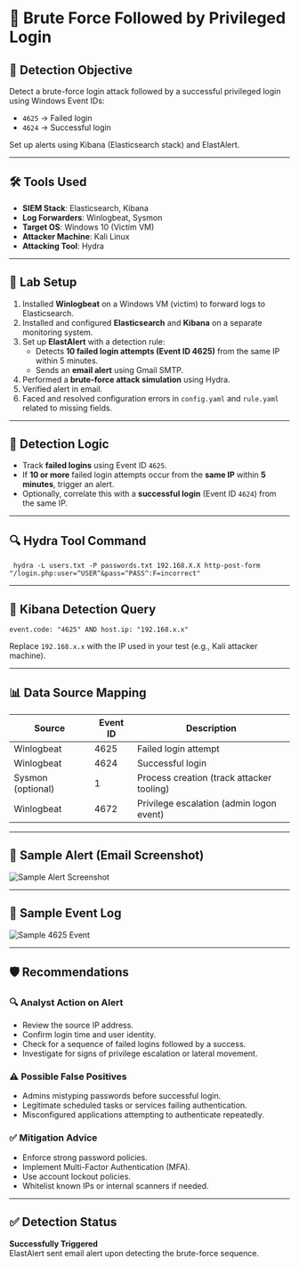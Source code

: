 # 🚨 Brute Force Followed by Privileged Login

## 🎯 Detection Objective
Detect a brute-force login attack followed by a successful privileged login using Windows Event IDs:  
- `4625` → Failed login  
- `4624` → Successful login  

Set up alerts using Kibana (Elasticsearch stack) and ElastAlert.

---

## 🛠️ Tools Used
- **SIEM Stack**: Elasticsearch, Kibana  
- **Log Forwarders**: Winlogbeat, Sysmon  
- **Target OS**: Windows 10 (Victim VM)  
- **Attacker Machine**: Kali Linux  
- **Attacking Tool**: Hydra  

---

## 🧪 Lab Setup
1. Installed **Winlogbeat** on a Windows VM (victim) to forward logs to Elasticsearch.
2. Installed and configured **Elasticsearch** and **Kibana** on a separate monitoring system.
3. Set up **ElastAlert** with a detection rule:
   - Detects **10 failed login attempts (Event ID 4625)** from the same IP within 5 minutes.
   - Sends an **email alert** using Gmail SMTP.
4. Performed a **brute-force attack simulation** using Hydra.
5. Verified alert in email.
6. Faced and resolved configuration errors in `config.yaml` and `rule.yaml` related to missing fields.

---

## 🧠 Detection Logic
- Track **failed logins** using Event ID `4625`.
- If **10 or more** failed login attempts occur from the **same IP** within **5 minutes**, trigger an alert.
- Optionally, correlate this with a **successful login** (Event ID `4624`) from the same IP.

---

## 🔍 Hydra Tool Command
```
 hydra -L users.txt -P passwords.txt 192.168.X.X http-post-form "/login.php:user=^USER^&pass=^PASS^:F=incorrect"
```

---

## 🔎 Kibana Detection Query
```kql
event.code: "4625" AND host.ip: "192.168.x.x"
```

Replace `192.168.x.x` with the IP used in your test (e.g., Kali attacker machine).

---

## 📊 Data Source Mapping

| Source            | Event ID | Description                                      |
|-------------------|----------|--------------------------------------------------|
| Winlogbeat        | 4625     | Failed login attempt                             |
| Winlogbeat        | 4624     | Successful login                                 |
| Sysmon (optional) | 1        | Process creation (track attacker tooling)        |
| Winlogbeat        | 4672     | Privilege escalation (admin logon event)         |

---

## 📩 Sample Alert (Email Screenshot)
![Sample Alert Screenshot](https://github.com/user-attachments/assets/5fdc4124-44c0-44a7-b367-f0a08c74532c)

---

## 🧾 Sample Event Log
![Sample 4625 Event](https://github.com/user-attachments/assets/ae380541-6ef3-40a4-b644-2760dddd9f4d)

---

## 🛡️ Recommendations

### 🔍 Analyst Action on Alert
- Review the source IP address.
- Confirm login time and user identity.
- Check for a sequence of failed logins followed by a success.
- Investigate for signs of privilege escalation or lateral movement.

### ⚠️ Possible False Positives
- Admins mistyping passwords before successful login.
- Legitimate scheduled tasks or services failing authentication.
- Misconfigured applications attempting to authenticate repeatedly.

### ✅ Mitigation Advice
- Enforce strong password policies.
- Implement Multi-Factor Authentication (MFA).
- Use account lockout policies.
- Whitelist known IPs or internal scanners if needed.

---

## ✅ Detection Status
**Successfully Triggered**  
ElastAlert sent email alert upon detecting the brute-force sequence.
